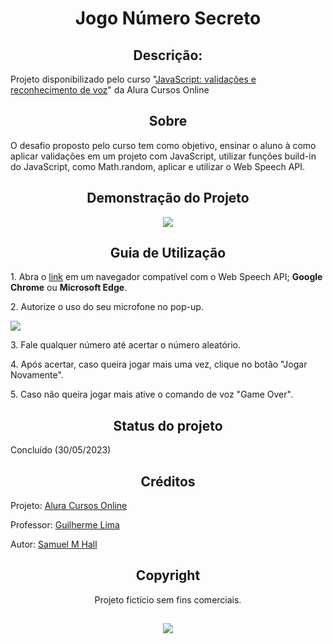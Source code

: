 <h1 align="center">Jogo Número Secreto</h1>

<h2 align="center">Descrição:</h2>
Projeto disponibilizado pelo curso "<a href="https://cursos.alura.com.br/course/javascript-validacoes-reconhecimento-voz">JavaScript: validações e reconhecimento de voz</a>" da Alura Cursos Online

<h2 align="center">Sobre</h2>
O desafio proposto pelo curso tem como objetivo, ensinar o aluno à como aplicar validações em um projeto com JavaScript, utilizar funções build-in do JavaScript, como Math.random, aplicar e utilizar o Web Speech API.

<h2 align="center">Demonstração do Projeto</h2>
<p align="center">
  <img src="https://cdn.discordapp.com/attachments/702716336169680908/1113179958534213783/Untitled_design.gif"></img>
</p>

<h2 align="center">Guia de Utilização</h2>
  <p>1. Abra o <a href="https://jogo-numero-secreto-liard.vercel.app">link</a> em um navegador compatível com o Web Speech API; <strong>Google Chrome</strong> ou <strong>Microsoft Edge</strong>.</p>
  <p>2. Autorize o uso do seu microfone no pop-up.</p>
  <img src="https://cdn.discordapp.com/attachments/702716336169680908/1113185517215961169/image.png">
  <p>3. Fale qualquer número até acertar o número aleatório.</p>
  <p>4. Após acertar, caso queira jogar mais uma vez, clique no botão "Jogar Novamente".</p>
  <p>5. Caso não queira jogar mais ative o comando de voz "Game Over".</p>
  
<h2 align="center">Status do projeto</h2>
  Concluído (30/05/2023)

<h2 align="center">Créditos</h2>
  <p>Projeto: <a href="https://cursos.alura.com.br/">Alura Cursos Online</a></p>
  <p>Professor: <a href="https://www.linkedin.com/in/guilherme-lima-458925178/">Guilherme Lima</a></p>
  <p>Autor: <a href="https://github.com/zSxxU">Samuel M Hall</a>
 
<h2 align="center">Copyright</h2>
<p align="center">Projeto fictício sem fins comerciais.<p>

<h2><div align="center"><img src="https://www.epicdigitais.com.br/wp-content/uploads/2019/09/alura-e1584016996575.png"></div></h2>

